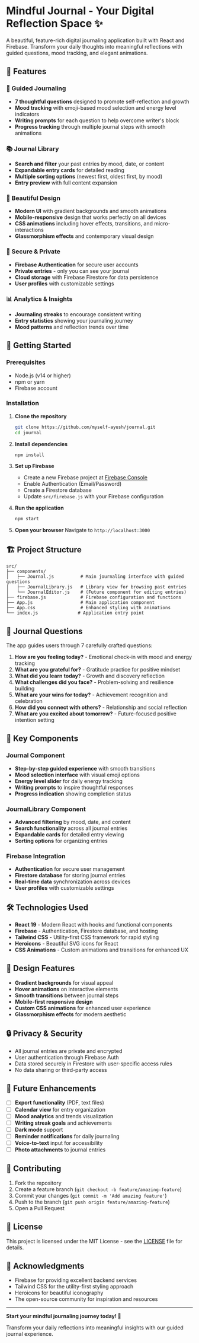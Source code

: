 # Mindful Journal - Your Digital Reflection Space ✨

A beautiful, feature-rich digital journaling application built with React and Firebase. Transform your daily thoughts into meaningful reflections with guided questions, mood tracking, and elegant animations.

## 🌟 Features

### 📝 Guided Journaling
- **7 thoughtful questions** designed to promote self-reflection and growth
- **Mood tracking** with emoji-based mood selection and energy level indicators
- **Writing prompts** for each question to help overcome writer's block
- **Progress tracking** through multiple journal steps with smooth animations

### 📚 Journal Library
- **Search and filter** your past entries by mood, date, or content
- **Expandable entry cards** for detailed reading
- **Multiple sorting options** (newest first, oldest first, by mood)
- **Entry preview** with full content expansion

### 🎨 Beautiful Design
- **Modern UI** with gradient backgrounds and smooth animations
- **Mobile-responsive** design that works perfectly on all devices
- **CSS animations** including hover effects, transitions, and micro-interactions
- **Glassmorphism effects** and contemporary visual design

### 🔐 Secure & Private
- **Firebase Authentication** for secure user accounts
- **Private entries** - only you can see your journal
- **Cloud storage** with Firebase Firestore for data persistence
- **User profiles** with customizable settings

### 📊 Analytics & Insights
- **Journaling streaks** to encourage consistent writing
- **Entry statistics** showing your journaling journey
- **Mood patterns** and reflection trends over time

## 🚀 Getting Started

### Prerequisites
- Node.js (v14 or higher)
- npm or yarn
- Firebase account

### Installation

1. **Clone the repository**
   ```bash
   git clone https://github.com/myself-ayush/journal.git
   cd journal
   ```

2. **Install dependencies**
   ```bash
   npm install
   ```

3. **Set up Firebase**
   - Create a new Firebase project at [Firebase Console](https://console.firebase.google.com/)
   - Enable Authentication (Email/Password)
   - Create a Firestore database
   - Update `src/firebase.js` with your Firebase configuration

4. **Run the application**
   ```bash
   npm start
   ```

5. **Open your browser**
   Navigate to `http://localhost:3000`

## 🏗️ Project Structure

```
src/
├── components/
│   ├── Journal.js          # Main journaling interface with guided questions
│   ├── JournalLibrary.js   # Library view for browsing past entries
│   └── JournalEditor.js    # (Future component for editing entries)
├── firebase.js             # Firebase configuration and functions
├── App.js                  # Main application component
├── App.css                 # Enhanced styling with animations
└── index.js               # Application entry point
```

## 📱 Journal Questions

The app guides users through 7 carefully crafted questions:

1. **How are you feeling today?** - Emotional check-in with mood and energy tracking
2. **What are you grateful for?** - Gratitude practice for positive mindset
3. **What did you learn today?** - Growth and discovery reflection
4. **What challenges did you face?** - Problem-solving and resilience building
5. **What are your wins for today?** - Achievement recognition and celebration
6. **How did you connect with others?** - Relationship and social reflection
7. **What are you excited about tomorrow?** - Future-focused positive intention setting

## 🎯 Key Components

### Journal Component
- **Step-by-step guided experience** with smooth transitions
- **Mood selection interface** with visual emoji options
- **Energy level slider** for daily energy tracking
- **Writing prompts** to inspire thoughtful responses
- **Progress indication** showing completion status

### JournalLibrary Component
- **Advanced filtering** by mood, date, and content
- **Search functionality** across all journal entries
- **Expandable cards** for detailed entry viewing
- **Sorting options** for organizing entries

### Firebase Integration
- **Authentication** for secure user management
- **Firestore database** for storing journal entries
- **Real-time data** synchronization across devices
- **User profiles** with customizable settings

## 🛠️ Technologies Used

- **React 19** - Modern React with hooks and functional components
- **Firebase** - Authentication, Firestore database, and hosting
- **Tailwind CSS** - Utility-first CSS framework for rapid styling
- **Heroicons** - Beautiful SVG icons for React
- **CSS Animations** - Custom animations and transitions for enhanced UX

## 🎨 Design Features

- **Gradient backgrounds** for visual appeal
- **Hover animations** on interactive elements
- **Smooth transitions** between journal steps
- **Mobile-first responsive design**
- **Custom CSS animations** for enhanced user experience
- **Glassmorphism effects** for modern aesthetic

## 🔒 Privacy & Security

- All journal entries are private and encrypted
- User authentication through Firebase Auth
- Data stored securely in Firestore with user-specific access rules
- No data sharing or third-party access

## 🚀 Future Enhancements

- [ ] **Export functionality** (PDF, text files)
- [ ] **Calendar view** for entry organization
- [ ] **Mood analytics** and trends visualization
- [ ] **Writing streak goals** and achievements
- [ ] **Dark mode** support
- [ ] **Reminder notifications** for daily journaling
- [ ] **Voice-to-text** input for accessibility
- [ ] **Photo attachments** to journal entries

## 🤝 Contributing

1. Fork the repository
2. Create a feature branch (`git checkout -b feature/amazing-feature`)
3. Commit your changes (`git commit -m 'Add amazing feature'`)
4. Push to the branch (`git push origin feature/amazing-feature`)
5. Open a Pull Request

## 📄 License

This project is licensed under the MIT License - see the [LICENSE](LICENSE) file for details.

## 🙏 Acknowledgments

- Firebase for providing excellent backend services
- Tailwind CSS for the utility-first styling approach
- Heroicons for beautiful iconography
- The open-source community for inspiration and resources

---

**Start your mindful journaling journey today! 🌱**

Transform your daily reflections into meaningful insights with our guided journal experience.
